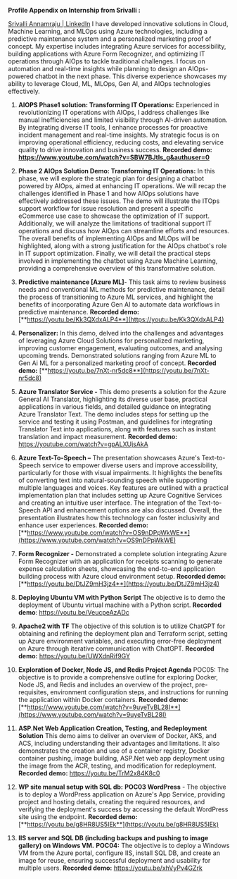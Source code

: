 **Profile Appendix on Internship from Srivalli :**

[Srivalli Annamraju | LinkedIn](https://www.linkedin.com/in/srivalliannamraju/)
I have developed innovative solutions in Cloud, Machine Learning, and MLOps using Azure technologies, including a predictive maintenance system and a personalized marketing proof of concept. My expertise includes integrating Azure services for accessibility, building applications with Azure Form Recognizer, and optimizing IT operations through AIOps to tackle traditional challenges. I focus on automation and real-time insights while planning to design an AIOps-powered chatbot in the next phase. This diverse experience showcases my ability to leverage Cloud, ML, MLOps, Gen AI, and AIOps technologies effectively.

1. **AIOPS Phase1 solution: Transforming IT Operations:** Experienced in revolutionizing IT operations with AIOps, I address challenges like manual inefficiencies and limited visibility through AI-driven automation. By integrating diverse IT tools, I enhance processes for proactive incident management and real-time insights. My strategic focus is on improving operational efficiency, reducing costs, and elevating service quality to drive innovation and business success. **Recorded demo: https://www.youtube.com/watch?v=SBW7BJtIs_g&authuser=0**
   
2. **Phase 2 AIOps Solution Demo: Transforming IT Operations:** In this phase, we will explore the strategic plan for designing a chatbot powered by AIOps, aimed at enhancing IT operations. We will recap the challenges identified in Phase 1 and how AIOps solutions have effectively addressed these issues. The demo will illustrate the ITOps support workflow for issue resolution and present a specific eCommerce use case to showcase the optimization of IT support. Additionally, we will analyze the limitations of traditional support IT operations and discuss how AIOps can streamline efforts and resources. The overall benefits of implementing AIOps and MLOps will be highlighted, along with a strong justification for the AIOps chatbot's role in IT support optimization. Finally, we will detail the practical steps involved in implementing the chatbot using Azure Machine Learning, providing a comprehensive overview of this transformative solution.

3. **Predictive maintenance \[Azure ML\]**\- This task aims to review business needs and conventional ML methods for predictive maintenance, detail the process of transitioning to Azure ML services, and highlight the benefits of incorporating Azure Gen AI to automate data workflows in predictive maintenance. **Recorded demo:** [**https://youtu.be/Kk3QXdxALP4**](https://youtu.be/Kk3QXdxALP4)

4. **Personalizer:** In this demo, delved into the challenges and advantages of leveraging Azure Cloud Solutions for personalized marketing, improving customer engagement, evaluating outcomes, and analysing upcoming trends. Demonstrated solutions ranging from Azure ML to Gen Ai ML for a personalized marketing proof of concept. **Recorded demo:** [**https://youtu.be/7nXt-nr5dc8**](https://youtu.be/7nXt-nr5dc8)

5. **Azure Translator Service -** This demo presents a solution for the Azure General AI Translator, highlighting its diverse user base, practical applications in various fields, and detailed guidance on integrating Azure Translator Text. The demo includes steps for setting up the service and testing it using Postman, and guidelines for integrating Translator Text into applications, along with features such as instant translation and impact measurement. **Recorded demo:** <https://youtube.com/watch?v=gpALXUjsAkA>

6. **Azure Text-To-Speech –** The presentation showcases Azure's Text-to-Speech service to empower diverse users and improve accessibility, particularly for those with visual impairments. It highlights the benefits of converting text into natural-sounding speech while supporting multiple languages and voices. Key features are outlined with a practical implementation plan that includes setting up Azure Cognitive Services and creating an intuitive user interface. The integration of the Text-to-Speech API and enhancement options are also discussed. Overall, the presentation illustrates how this technology can foster inclusivity and enhance user experiences. **Recorded demo:** [**https://www.youtube.com/watch?v=OS9nDPpWkWE**](https://www.youtube.com/watch?v=OS9nDPpWkWE)

7. **Form Recognizer -** Demonstrated a complete solution integrating Azure Form Recognizer with an application for receipts scanning to generate expense calculation sheets, showcasing the end-to-end application building process with Azure cloud environment setup. **Recorded demo:** [**https://youtu.be/DtJZ9mH3jz4**](https://youtu.be/DtJZ9mH3jz4)

8. **Deploying Ubuntu VM with Python Script** The objective is to demo the deployment of Ubuntu virtual machine with a Python script. **Recorded demo**: <https://youtu.be/VeucpeAzADc>

9. **Apache2 with TF** The objective of this solution is to utilize ChatGPT for obtaining and refining the deployment plan and Terraform script, setting up Azure environment variables, and executing error-free deployment on Azure through iterative communication with ChatGPT. **Recorded demo:** <https://youtu.be/UWXdnRif9GY>

10. **Exploration of Docker, Node JS, and Redis Project Agenda** POC05: The objective is to provide a comprehensive outline for exploring Docker, Node JS, and Redis and includes an overview of the project, pre-requisites, environment configuration steps, and instructions for running the application within Docker containers. **Recorded demo:** [**https://www.youtube.com/watch?v=9uyeTvBL28I**](https://www.youtube.com/watch?v=9uyeTvBL28I)

11. **ASP.Net Web Application Creation, Testing, and Redeployment Solution** This demo aims to deliver an overview of Docker, AKS, and ACS, including understanding their advantages and limitations. It also demonstrates the creation and use of a container registry, Docker container pushing, image building, ASP.Net web app deployment using the image from the ACR, testing, and modification for redeployment. **Recorded demo:** <https://youtu.be/TrM2x84K8c0>

12. **WP site manual setup with SQL db:** **POC03 WordPress** - The objective is to deploy a WordPress application on Azure's App Service, providing project and hosting details, creating the required resources, and verifying the deployment's success by accessing the default WordPress site using the endpoint. **Recorded demo:** [**https://youtu.be/g8HR8US5IEk**](https://youtu.be/g8HR8US5IEk)

13. **IIS server and SQL DB (including backups and pushing to image gallery) on Windows VM.** **POC04:** The objective is to deploy a Windows VM from the Azure portal, configure IIS, install SQL DB, and create an image for reuse, ensuring successful deployment and usability for multiple users. **Recorded demo:** <https://youtu.be/xhVyPv4GZrk>
